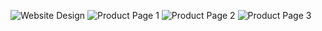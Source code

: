 ![Website Design](app/public/images/website_design.png)
![Product Page 1](app/public/images/website_design_product-page1.png)
![Product Page 2](app/public/images/website_design_product-page2.png)
![Product Page 3](app/public/images/website_design_product-page3.png)